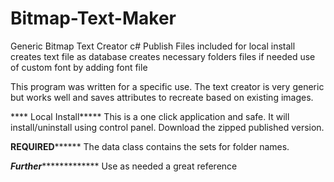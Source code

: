 # Bitmap-Text-Maker
Generic Bitmap Text Creator
	c#
	Publish Files included for local install
	creates text file as database
	creates necessary folders files if needed
	use of custom font by adding font file

This program was written for a specific use.
The text creator is very generic but works well and saves attributes to recreate based on existing images.

**** Local Install*****
This is a one click application and safe. It will install/uninstall using control panel. Download the zipped published version.

****REQUIRED**********
The data class contains the sets for folder names.


*****Further******************
Use as needed a great reference
